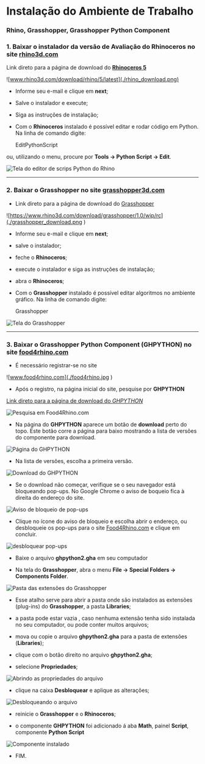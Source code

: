 # Instalação do Ambiente de Trabalho
### Rhino, Grasshopper, Grasshopper Python Component

### 1. Baixar o instalador da versão de Avaliação do **Rhinoceros** no site [rhino3d.com](http://www.rhino3d.com)

Link direto para a página de download do [**Rhinoceros 5**](http://www.rhino3d.com/download/rhino/5/latest)

![www.rhino3d.com/download/rhino/5/latest](./rhino_download.png)

* Informe seu e-mail e clique em **next**;

* Salve o instalador e execute;

* Siga as instruções de instalação;

* Com  o **Rhinoceros** instalado é possível editar e rodar código em Python. Na linha de comando digite:

    EditPythonScript

ou, utilizando o menu, procure por **Tools -> Python Script -> Edit**.

![Tela do editor de scrips Python do Rhino](./EditPythonScript.png)

<hr>

### 2. Baixar o **Grasshopper** no site [grasshopper3d.com](http://www.grasshopper3d.com/)

   - Link direto para a página de download do [Grasshopper](https://www.rhino3d.com/download/grasshopper/1.0/wip/rc)


![https://www.rhino3d.com/download/grasshopper/1.0/wip/rc](./grasshopper_download.png )


* Informe seu e-mail e clique em **next**;

* salve o instalador;

* feche o **Rhinoceros**;

* execute o instalador e siga as instruções de instalação;

* abra o **Rhinoceros**;

* Com  o **Grasshopper** instalado é possível editar algoritmos no ambiente gráfico. Na linha de comando digite:

    Grasshopper

![Tela do Grasshopper](./tela_grasshopper.png )

<hr>

### 3. Baixar o **Grasshopper Python Component** (**GHPYTHON**) no site [food4rhino.com](http://www.food4rhino.com)

* É necessário registrar-se no site

![www.food4rhino.com](./food4rhino.jpg )

* Após o registro, na página inicial do site, pesquise por **GHPYTHON**

 [Link direto para a página de download do *GHPYTHON* ](http://www.food4rhino.com/app/ghpython#downloads_list)


![Pesquisa em Food4Rhino.com](./f4rsearch.jpg)

* Na página do **GHPYTHON** aparece um botão de **download** perto do topo. Este botão corre a página para baixo mostrando a lista de versões do componente para download.

![Página do *GHPYTHON*](./ghpythonpage.jpg)

* Na lista de versões, escolha a primeira versão.

![Download do *GHPYTHON*](./ghpythondownload.jpg)

* Se o download não começar, verifique se o seu navegador está bloqueando pop-ups. No Google Chrome o aviso de boqueio fica à direita do endereço do site.

![Aviso de bloqueio de pop-ups](./f4rPopUp.jpg)

* Clique no ícone do aviso de bloqueio e escolha abrir o endereço, ou desbloqueie os pop-ups para o site [Food4Rhino.com](http://www.food4rhino.com) e clique em concluir.

![desbloquear pop-ups](./popUmblock.jpg)

* Baixe o arquivo **ghpython2.gha** em seu computador

* Na tela do **Grasshopper**, abra o menu **File -> Special Folders -> Components Folder**.

![Pasta das extensões do Grasshopper](./ghSpecialFolders.jpg)

* Esse atalho serve para abrir a pasta onde são instalados as extensões (plug-ins) do **Grasshopper**, a pasta **Libraries**;

* a pasta pode estar vazia , caso nenhuma extensão tenha sido instalada no seu computador, ou pode conter muitos arquivos;

* mova ou copie o arquivo **ghpython2.gha** para a pasta de extensões (**Libraries**);

* clique com o botão direito no arquivo **ghpython2.gha**;

* selecione **Propriedades**;

![Abrindo as propriedades do arquivo](./prop1.jpg)

* clique na caixa **Desbloquear** e aplique as alterações;

![Desbloqueando o arquivo](./prop2.jpg)

* reinicie o **Grasshopper** e o **Rhinoceros**;

* o componente **GHPYTHON** foi adicionado á aba **Math**, painel **Script**, componente **Python Script**

![Componente instalado](./ghInstalado.jpg)

* FIM.
